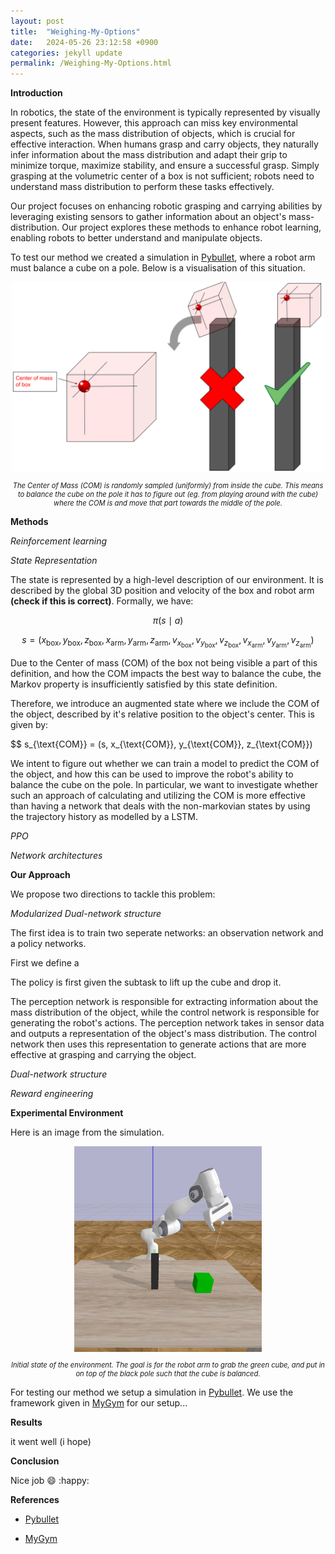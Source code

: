 ```yaml
---
layout: post
title:  "Weighing-My-Options"
date:   2024-05-26 23:12:58 +0900
categories: jekyll update
permalink: /Weighing-My-Options.html
---
```


**Introduction**

In robotics, the state of the environment is typically represented by visually present features. However, this approach can miss key environmental aspects, such as the mass distribution of objects, which is crucial for effective interaction. When humans grasp and carry objects, they naturally infer information about the mass distribution and adapt their grip to minimize torque, maximize stability, and ensure a successful grasp. Simply grasping at the volumetric center of a box is not sufficient; robots need to understand mass distribution to perform these tasks effectively.

Our project focuses on enhancing robotic grasping and carrying abilities by leveraging existing sensors to gather information about an object's mass-distribution. Our project explores these methods to enhance robot learning, enabling robots to better understand and manipulate objects.

To test our method we created a simulation in [Pybullet](https://pybullet.org/), where a robot arm must balance a cube on a pole. Below is a visualisation of this situation.

<div style="text-align: center;">
    <img src="BalanceCube.png" alt="The Cube" width="500">
    <p style="font-style: italic; font-size: 0.8em;">The Center of Mass (COM) is randomly sampled (uniformly) from inside the cube. This means to balance the cube on the pole it has to figure out (eg. from playing around with the cube) where the COM is and move that part towards the middle of the pole.</p>

</div>

**Methods**

*Reinforcement learning*

*State Representation*

The state is represented by a high-level description of our environment. It is described by the global 3D position and velocity of the box and robot arm **(check if this is correct)**. Formally, we have:

$$
\pi(s \mid a)
$$

$$
s = (x_{\text{box}}, y_{\text{box}}, z_{\text{box}}, x_{\text{arm}}, y_{\text{arm}}, z_{\text{arm}}, v_{x_{\text{box}}}, v_{y_{\text{box}}}, v_{z_{\text{box}}}, v_{x_{\text{arm}}}, v_{y_{\text{arm}}}, v_{z_{\text{arm}}})
$$


Due to the Center of mass (COM) of the box not being visible a part of this definition, and how the COM impacts the best way to balance the cube, the Markov property is insufficiently satisfied by this state definition.

Therefore, we introduce an augmented state where we include the COM of the object, described by it's relative position to the object's center. This is given by:

$$
s_{\text{COM}} = (s, x_{\text{COM}}, y_{\text{COM}}, z_{\text{COM}})

We intent to figure out whether we can train a model to predict the COM of the object, and how this can be used to improve the robot's ability to balance the cube on the pole. In particular, we want to investigate whether such an approach of calculating and utilizing the COM is more effective than having a network that deals with the non-markovian states by using the trajectory history as modelled by a LSTM.



*PPO*

*Network architectures*


**Our Approach**

We propose two directions to tackle this problem:

*Modularized Dual-network structure*

The first idea is to train two seperate networks: an observation network and a policy networks. 




First we define a

The policy is first given the subtask to lift up the cube and drop it.

The perception network is responsible for extracting information about the mass distribution of the object, while the control network is responsible for generating the robot's actions. The perception network takes in sensor data and outputs a representation of the object's mass distribution. The control network then uses this representation to generate actions that are more effective at grasping and carrying the object.




*Dual-network structure*

*Reward engineering*

**Experimental Environment**

Here is an image from the simulation.

<div style="text-align: center;">
    <img src="initial_state.png" alt="cube" width="300">
    <p style="font-style: italic; font-size: 0.8em;">Initial state of the environment. The goal is for the robot arm to grab the green cube, and put in on top of the black pole such that the cube is balanced.</p>
</div>


For testing our method we setup a simulation in [Pybullet](https://pybullet.org/). We use the framework given in [MyGym](https://mygym.readthedocs.io/en/latest/) for our setup...

**Results**

it went well (i hope)

**Conclusion**

Nice job :smile: :happy:


**References**

- [Pybullet](https://pybullet.org/)

- [MyGym](https://mygym.readthedocs.io/en/latest/)

```








